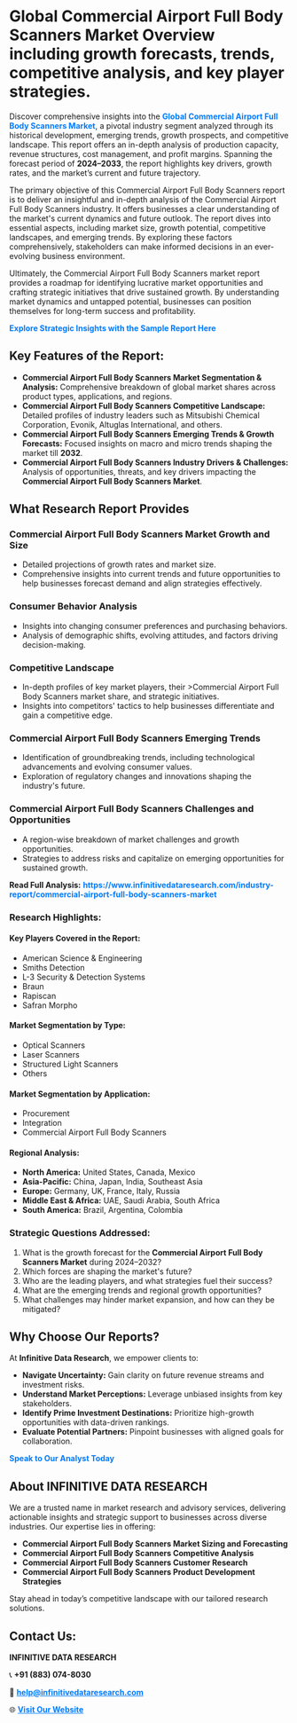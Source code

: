 <h1>Global Commercial Airport Full Body Scanners Market Overview including growth forecasts, trends, competitive analysis, and key player strategies.</h1>
<p>
Discover comprehensive insights into the 
<a href="https://www.infinitivedataresearch.com/industry-report/commercial-airport-full-body-scanners-market" rel="dofollow" style="color: #007BFF; text-decoration: none;"><strong>Global Commercial Airport Full Body Scanners Market</strong></a>, a pivotal industry segment analyzed through its historical development, emerging trends, growth prospects, and competitive landscape. This report offers an in-depth analysis of production capacity, revenue structures, cost management, and profit margins. Spanning the forecast period of <strong>2024–2033</strong>, the report highlights key drivers, growth rates, and the market’s current and future trajectory.
</p>
<p>
The primary objective of this Commercial Airport Full Body Scanners report is to deliver an insightful and in-depth analysis of the Commercial Airport Full Body Scanners industry. It offers businesses a clear understanding of the market's current dynamics and future outlook. The report dives into essential aspects, including market size, growth potential, competitive landscapes, and emerging trends. By exploring these factors comprehensively, stakeholders can make informed decisions in an ever-evolving business environment.
</p>
<p>
Ultimately, the Commercial Airport Full Body Scanners market report provides a roadmap for identifying lucrative market opportunities and crafting strategic initiatives that drive sustained growth. By understanding market dynamics and untapped potential, businesses can position themselves for long-term success and profitability.
</p>
<p>
<a href="https://www.infinitivedataresearch.com/request-sample/reportId=110132" style="color: #007BFF; text-decoration: none;"><strong>Explore Strategic Insights with the Sample Report Here</strong></a>
</p>

<h2>Key Features of the Report:</h2>
<ul>
<li><strong>Commercial Airport Full Body Scanners Market Segmentation & Analysis:</strong> Comprehensive breakdown of global market shares across product types, applications, and regions.</li>
<li><strong>Commercial Airport Full Body Scanners Competitive Landscape:</strong> Detailed profiles of industry leaders such as Mitsubishi Chemical Corporation, Evonik, Altuglas International, and others.</li>
<li><strong>Commercial Airport Full Body Scanners Emerging Trends & Growth Forecasts:</strong> Focused insights on macro and micro trends shaping the market till <strong>2032</strong>.</li>
<li><strong>Commercial Airport Full Body Scanners Industry Drivers & Challenges:</strong> Analysis of opportunities, threats, and key drivers impacting the <strong>Commercial Airport Full Body Scanners Market</strong>.</li>
</ul>

<h2>What Research Report Provides</h2>
<h3>Commercial Airport Full Body Scanners Market Growth and Size</h3>
<ul>
<li>Detailed projections of growth rates and market size.</li>
<li>Comprehensive insights into current trends and future opportunities to help businesses forecast demand and align strategies effectively.</li>
</ul>

<h3>Consumer Behavior Analysis</h3>
<ul>
<li>Insights into changing consumer preferences and purchasing behaviors.</li>
<li>Analysis of demographic shifts, evolving attitudes, and factors driving decision-making.</li>
</ul>

<h3>Competitive Landscape</h3>
<ul>
<li>In-depth profiles of key market players, their >Commercial Airport Full Body Scanners market share, and strategic initiatives.</li>
<li>Insights into competitors' tactics to help businesses differentiate and gain a competitive edge.</li>
</ul>

<h3>Commercial Airport Full Body Scanners Emerging Trends</h3>
<ul>
<li>Identification of groundbreaking trends, including technological advancements and evolving consumer values.</li>
<li>Exploration of regulatory changes and innovations shaping the industry's future.</li>
</ul>

<h3>Commercial Airport Full Body Scanners Challenges and Opportunities</h3>
<ul>
<li>A region-wise breakdown of market challenges and growth opportunities.</li>
<li>Strategies to address risks and capitalize on emerging opportunities for sustained growth.</li>
</ul>
<p><strong>Read Full Analysis:</strong> <a href="https://www.infinitivedataresearch.com/industry-report/commercial-airport-full-body-scanners-market" rel="dofollow" style="color: #007BFF; text-decoration: none;"><strong>https://www.infinitivedataresearch.com/industry-report/commercial-airport-full-body-scanners-market</strong></a></p>
<h3>Research Highlights:</h3>
<h4>Key Players Covered in the Report:</h4>
<ul><li>American Science &amp; Engineering</li><li>Smiths Detection</li><li>L-3 Security &amp; Detection Systems</li><li>Braun</li><li>Rapiscan</li><li>Safran Morpho</li></ul>
<h4>Market Segmentation by Type:</h4>
<ul><li>Optical Scanners</li><li>Laser Scanners</li><li>Structured Light Scanners</li><li>Others</li></ul>
<h4>Market Segmentation by Application:</h4>
<ul><li>Procurement</li><li>Integration</li><li>Commercial Airport Full Body Scanners</li></ul>

<h4>Regional Analysis:</h4>
<ul>
<li><strong>North America:</strong> United States, Canada, Mexico</li>
<li><strong>Asia-Pacific:</strong> China, Japan, India, Southeast Asia</li>
<li><strong>Europe:</strong> Germany, UK, France, Italy, Russia</li>
<li><strong>Middle East & Africa:</strong> UAE, Saudi Arabia, South Africa</li>
<li><strong>South America:</strong> Brazil, Argentina, Colombia</li>
</ul>

<h3>Strategic Questions Addressed:</h3>
<ol>
<li>What is the growth forecast for the <strong>Commercial Airport Full Body Scanners Market</strong> during 2024–2032?</li>
<li>Which forces are shaping the market's future?</li>
<li>Who are the leading players, and what strategies fuel their success?</li>
<li>What are the emerging trends and regional growth opportunities?</li>
<li>What challenges may hinder market expansion, and how can they be mitigated?</li>
</ol>

<h2>Why Choose Our Reports?</h2>
<p>At <strong>Infinitive Data Research</strong>, we empower clients to:</p>
<ul>
<li><strong>Navigate Uncertainty:</strong> Gain clarity on future revenue streams and investment risks.</li>
<li><strong>Understand Market Perceptions:</strong> Leverage unbiased insights from key stakeholders.</li>
<li><strong>Identify Prime Investment Destinations:</strong> Prioritize high-growth opportunities with data-driven rankings.</li>
<li><strong>Evaluate Potential Partners:</strong> Pinpoint businesses with aligned goals for collaboration.</li>
</ul>
<p><a href="https://www.infinitivedataresearch.com/industry-report/commercial-airport-full-body-scanners-market" rel="dofollow" style="color: #007BFF; text-decoration: none;"><strong>Speak to Our Analyst Today</strong></a></p>

<h2>About INFINITIVE DATA RESEARCH</h2>
<p>We are a trusted name in market research and advisory services, delivering actionable insights and strategic support to businesses across diverse industries. Our expertise lies in offering:</p>
<ul>
<li><strong>Commercial Airport Full Body Scanners Market Sizing and Forecasting</strong></li>
<li><strong>Commercial Airport Full Body Scanners Competitive Analysis</strong></li>
<li><strong>Commercial Airport Full Body Scanners Customer Research</strong></li>
<li><strong>Commercial Airport Full Body Scanners Product Development Strategies</strong></li>
</ul>
<p>Stay ahead in today’s competitive landscape with our tailored research solutions.</p>

<h2>Contact Us:</h2>
<p><strong>INFINITIVE DATA RESEARCH</strong></p>
<p>📞 <strong>+91 (883) 074-8030</strong></p>
<p>📧 <strong><a href="mailto:help@infinitivedataresearch.com" style="color: #007BFF;">help@infinitivedataresearch.com</a></strong></p>
<p>🌐 <strong><a href="https://www.infinitivedataresearch.com" rel="dofollow" style="color: #007BFF;">Visit Our Website</a></strong></p>